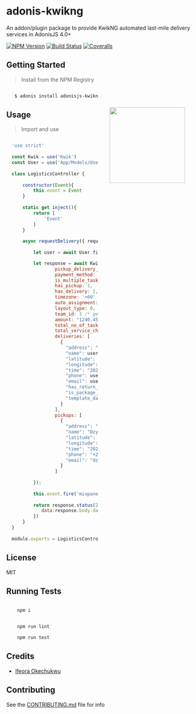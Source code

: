 # adonis-kwikng

An addon/plugin package to provide KwikNG automated last-mile delivery services in AdonisJS 4.0+

[![NPM Version][npm-image]][npm-url]
[![Build Status][travis-image]][travis-url]
[![Coveralls][coveralls-image]][coveralls-url]

<img src="http://res.cloudinary.com/adonisjs/image/upload/q_100/v1497112678/adonis-purple_pzkmzt.svg" width="200px" align="right" hspace="30px" vspace="140px">

## Getting Started

>Install from the NPM Registry

```bash

   $ adonis install adonisjs-kwikng

```

## Usage

>Import and use 

```js

  'use strict'
  
  const Kwik = use('Kwik')
  const User = use('App/Models/User')
  
  class LogisticsController {
  
      constructor(Event){
          this.event = Event
      }
      
      static get inject(){
          return [
              'Event'
          ]
      }
      
      async requestDelivery({ request, params, response }){
      
          let user = await User.find(params.user_id) // get user from database

          let response = await Kwik.API.scheduleDeliveryTask({
                  pickup_delivery_relationship: 0,
                  payment_method: 131072 /* PAGA wallet payment */, 
                  is_multiple_tasks: 1, 
                  has_pickup: 1, 
                  has_delivery: 1, 
                  timezone: '+60' /* West African Time: +1:00hr from UTC */, 
                  auto_assignment: 0, 
                  layout_type: 0, 
                  team_id: 1 /* get your 'team_id' from your admin dashboard */,
                  amount: "1240.45", // Naira
                  total_no_of_tasks: 1 /* get this value from Kwik.API.getExactPricingForDeliveryTask() */,
                  total_service_charge: 0 /* get this value from Kwik.API.getExactPricingForDeliveryTask() */,
                  deliveries: [
                    {
                      "address": "No 4 Awgu Close, Garki, Area 3, Abuja",
                      "name": user.business_name,
                      "latitude": 9.0541091,
                      "longitude": 7.4349443,
                      "time": "2020-12-20 12:48:24",
                      "phone": user.phone, // user phone number
                      "email": user.email, // user email
                      "has_return_task": false,
                      "is_package_insured": 0,
                      "template_data": [ ]
                    }
                  ],
                  pickups: [
                    {
                      "address": "Dyzn Clothing LLC",
                      "name": "Dzyn Babe",
                      "latitude": 9.0392449,
                      "longitude": 7.4220623,
                      "time": "2020-12-20 11:27:11",
                      "phone": "+2349045739731",
                      "email": "dzyn.fash.ng@gmail.com"
                    }
                  ]
          
          });
          
          this.event.fire('mixpanel::event', { key: 'delivery_dispatched' });
          
          return response.status(201).json({
             data:response.body.data
          })
      }
  }
  
  module.exports = LogisticsController

```

## License

MIT

## Running Tests
```bash

    npm i

```

```bash

    npm run lint

    npm run test

```

## Credits

- [Ifeora Okechukwu](https://twitter.com/isocroft)
    
## Contributing

See the [CONTRIBUTING.md](https://github.com/stitchng/adonis-kwikng/blob/master/CONTRIBUTING.md) file for info

[npm-image]: https://img.shields.io/npm/v/adonisjs-kwikng.svg?style=flat-square
[npm-url]: https://npmjs.org/package/adonisjs-kwikng

[travis-image]: https://img.shields.io/travis/stitchng/adonis-kwikng/master.svg?style=flat-square
[travis-url]: https://travis-ci.org/stitchng/adonis-kwikng

[coveralls-image]: https://img.shields.io/coveralls/stitchng/adonis-kwikng/master.svg?style=flat-square

[coveralls-url]: https://coveralls.io/github/stitchng/adonis-kwikng
